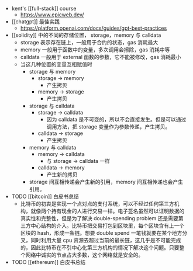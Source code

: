 - kent's [[full-stack]] course
	- https://www.epicweb.dev/
- [[chatgpt]] 最佳实践
	- https://platform.openai.com/docs/guides/gpt-best-practices
- [[solidity]] 中的不同的存储位置， storage，memory 与 calldata
	- storage 表示存在链上，一般用于合约的状态，gas 消耗最大
	- memory 一般用于函数中的变量，多次调用会擦除，gas 消耗中等
	- calldata 一般用于 external 函数的参数，它不能被修改，gas 消耗最小
	- 当这几种位置的变量互相赋值时
		- storage 与 memory
			- storage -> memory
				- 产生拷贝
			- memory -> storage
				- 产生拷贝
		- storage 与 calldata
			- storage -> calldata
				- 因为 calldata 是不可变的，所以不会直接发生。但是可以通过调用方法，把 storage 变量作为参数传递，产生拷贝。
			- calldata -> storage
				- 产生拷贝
		- memory 与 calldata
			- memory -> calldata
				- 与 storage -> calldata 一样
			- calldata -> memory
				- 产生新的拷贝
		- storage 间互相传递会产生新的引用，memory 间互相传递也会产生引用。
- TODO [[bitcoin]] 白皮书总结
	- 比特币的初衷是实现一个点对点的支付系统，可以不经过任何第三方机构，就像两个持有现金的人进行交易一样。电子签名虽然可以证明数据的真实性和完整性，但是为了解决 double-spending problem 还是需要第三方中心结构的介入。比特币把交易打包到区块里，每个区块含有上一个区块的 hash，形成一条链。想要 double spend 一笔钱就要在某个地方分叉，同时利用大量 cpu 资源去超过当前的最长链，这几乎是不可能完成的，因此比特币在不引中心化第三方机构的情况下解决这个问题。只要整个网络中诚实的节点占大多数，这个网络就是安全的。
- TODO [[ethereum]] 白皮书总结